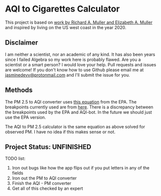 # AQI to Cigarettes Calculator
This project is based on [work by Richard A. Muller and Elizabeth A. Muller](http://berkeleyearth.org/archive/air-pollution-and-cigarette-equivalence/) and inspired by living on the US west coast in the year 2020.

## Disclaimer
I am neither a scientist, nor an academic of any kind. It has also been years since I failed Algebra so my work here is probably flawed. Are you a scientist or a smart person? I would love your help. Pull requests and issues are welcome! If you don't know how to use Github please email me at jasminedevv@protonmail.com and I'll submit the issue for you.

## Methods
The PM 2.5 to AQI converter uses [this equation](https://www.epa.gov/sites/production/files/2014-05/documents/zell-aqi.pdf) from the EPA. The breakpoints currently used are from [here](https://github.com/ThangLeQuoc/aqi-bot/blob/master/resources/aqi-breakpoint.json). There is a discrepancy between the breakpoints used by the EPA and AQI-bot. In the future we should just use the EPA version.

The AQI to PM 2.5 calculator is the same equation as above solved for observed PM. I have no idea if this makes sense or not.

## Project Status: UNFINISHED
TODO list:
1. Iron out bugs like how the app flips out if you put letters in any of the fields
2. Iron out the PM to AQI converter
3. Finish the AQI - PM converter
4. Get all of this checked by an expert
